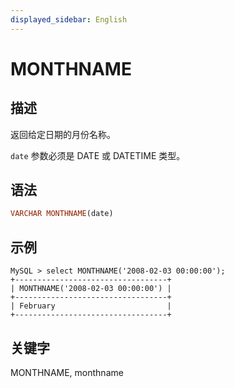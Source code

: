 ```yaml
---
displayed_sidebar: English
---
```


# MONTHNAME

## 描述

返回给定日期的月份名称。

`date` 参数必须是 DATE 或 DATETIME 类型。

## 语法

```Haskell
VARCHAR MONTHNAME(date)
```

## 示例

```Plain
MySQL > select MONTHNAME('2008-02-03 00:00:00');
+----------------------------------+
| MONTHNAME('2008-02-03 00:00:00') |
+----------------------------------+
| February                         |
+----------------------------------+
```

## 关键字

MONTHNAME, monthname